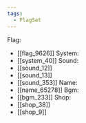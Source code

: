 ```yaml
---
tags:
  - FlagSet
---
```

Flag:
- [[flag_9626]]
System:
- [[system_40]]
Sound:
- [[sound_12]]
- [[sound_13]]
- [[sound_353]]
Name:
- [[name_65278]]
Bgm:
- [[bgm_233]]
Shop:
- [[shop_38]]
- [[shop_9]]
